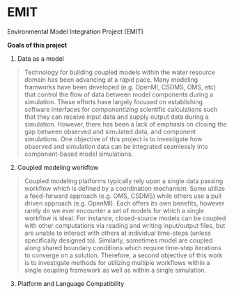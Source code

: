 EMIT
====

Environmental Model Integration Project (EMIT)

**Goals of this project**

1. Data as a model

> Technology for building coupled models within the water resource domain has been advancing at a rapid pace.  Many modeling framworks have been developed (e.g. OpenMI, CSDMS, OMS, etc) that control the flow of data between model components during a simulation.  These efforts have largely focused on establishing software interfaces for *componentizing* scientific calculations such that they can receive input data and supply output data during a simulation.  However, there has been a lack of emphasis on closing the gap between observed and simulated data, and component simulations.  One objective of this project is to investigate how observed and simulation data can be integrated seamlessly into component-based model simulations.  

2. Coupled modeling workflow

> Coupled modeling platforms typically rely upon a single data passing workflow which is defined by a coordination mechanism.  Some utilize a feed-forward approach (e.g. OMS, CSDMS) while others use a pull driven approach (e.g. OpenMI).  Each offers its own benefits, however rarely do we ever encounter a set of models for which a single workflow is ideal. For instance, closed-source models can be coupled with other computations via reading and writing input/output files, but are unable to interact with others at individual time-steps (unless specifically designed to).  Similarly, sometimes model are coupled along shared boundary conditions which require time-step iterations to converge on a solution.  Therefore, a second objective of this work is to investigate methods for utilizing multiple workflows within a single coupling framework as well as within a single simulation. 

3. Platform and Language Compatibility

> 
